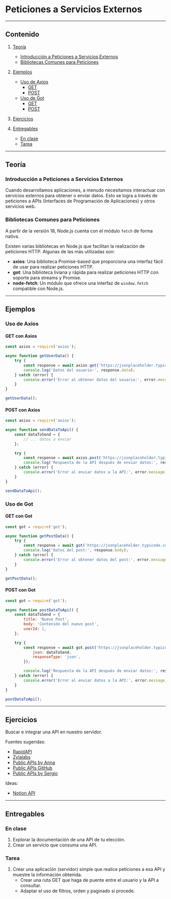 # Peticiones a Servicios Externos

---

## Contenido

1. [Teoría](#teoría)
   - [Introducción a Peticiones a Servicios Externos](#introducción-a-peticiones-a-servicios-externos)
   - [Bibliotecas Comunes para Peticiones](#bibliotecas-comunes-para-peticiones)

2. [Ejemplos](#ejemplos)
   - [Uso de Axios](#uso-de-axios)
     - [GET](#get-con-axios)
     - [POST](#post-con-axios)
   - [Uso de Got](#uso-de-got)
     - [GET](#get-con-got)
     - [POST](#post-con-got)

3. [Ejercicios](#ejercicios)

4. [Entregables](#entregables)
   - [En clase](#en-clase)
   - [Tarea](#tarea)

---

## Teoría

### Introducción a Peticiones a Servicios Externos

Cuando desarrollamos aplicaciones, a menudo necesitamos interactuar con servicios externos para obtener o enviar datos. Esto se logra a través de peticiones a APIs (Interfaces de Programación de Aplicaciones) y otros servicios web.

### Bibliotecas Comunes para Peticiones

A partir de la versión 18, Node.js cuenta con el módulo `fetch` de forma nativa.

Existen varias bibliotecas en Node.js que facilitan la realización de peticiones HTTP. Algunas de las más utilizadas son:

- **axios**: Una biblioteca Promise-based que proporciona una interfaz fácil de usar para realizar peticiones HTTP.
- **got**: Una biblioteca liviana y rápida para realizar peticiones HTTP con soporte para streams y Promise.
- **node-fetch**: Un módulo que ofrece una interfaz de `window.fetch` compatible con Node.js.

---

## Ejemplos

### Uso de Axios

#### GET con Axios
```javascript
const axios = require('axios');

async function getUserData() {
    try {
        const response = await axios.get('https://jsonplaceholder.typicode.com/users/1');
        console.log('Datos del usuario:', response.data);
    } catch (error) {
        console.error('Error al obtener datos del usuario:', error.message);
    }
}

getUserData();
```

#### POST con Axios
```javascript
const axios = require('axios');

async function sendDataToApi() {
    const dataToSend = {
        // ... datos a enviar
    };

    try {
        const response = await axios.post('https://jsonplaceholder.typicode.com/posts', dataToSend);
        console.log('Respuesta de la API después de enviar datos:', response.data);
    } catch (error) {
        console.error('Error al enviar datos a la API:', error.message);
    }
}

sendDataToApi();
```

### Uso de Got

#### GET con Got
```javascript
const got = require('got');

async function getPostData() {
    try {
        const response = await got('https://jsonplaceholder.typicode.com/posts/1');
        console.log('Datos del post:', response.body);
    } catch (error) {
        console.error('Error al obtener datos del post:', error.message);
    }
}

getPostData();
```

#### POST con Got
```javascript
const got = require('got');

async function postDataToApi() {
    const dataToSend = {
        title: 'Nuevo Post',
        body: 'Contenido del nuevo post',
        userId: 1,
    };

    try {
        const response = await got.post('https://jsonplaceholder.typicode.com/posts', {
            json: dataToSend,
            responseType: 'json',
        });

        console.log('Respuesta de la API después de enviar datos:', response.body);
    } catch (error) {
        console.error('Error al enviar datos a la API:', error.message);
    }
}

postDataToApi();
```

---

## Ejercicios

Buscar e integrar una API en nuestro servidor.

Fuentes sugeridas:
- [RapidAPI](https://rapidapi.com/)
- [Zylalabs](https://zylalabs.com/)
- [Public APIs by Anna](https://mixedanalytics.com/blog/list-actually-free-open-no-auth-needed-apis/)
- [Public APIs GitHub](https://github.com/public-apis/public-apis)
- [Public APIs by Sergio](https://sergiofrancodev.com/recursos/10-apis-gratuitas-que-todo-desarrollador-deberia-conocer/)

Ideas:
- [Notion API](https://developers.notion.com/)

---

## Entregables

### En clase

1. Explorar la documentación de una API de tu elección.
2. Crear un servicio que consuma una API.

### Tarea

1. Crear una aplicación (servidor) simple que realice peticiones a esa API y muestre la información obtenida.
   - Crear una ruta GET que haga de puente entre el usuario y la API a consultar.
   - Adaptar el uso de filtros, orden y paginado si procede.
